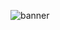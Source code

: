 ![banner](https://github.com/michelangelo-valderrama/michelangelo-valderrama/assets/135858738/070a794f-6d7a-4fb5-8381-fa157be38a9d)
